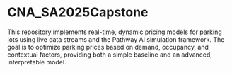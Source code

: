 # CNA_SA2025Capstone
This repository implements real-time, dynamic pricing models for parking lots using live data streams and the Pathway AI simulation framework. The goal is to optimize parking prices based on demand, occupancy, and contextual factors, providing both a simple baseline and an advanced, interpretable model.
